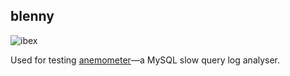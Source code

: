 ## blenny
![ibex](http://dockeri.co/image/avadhutp/ibex)

Used for testing [anemometer](https://github.com/box/Anemometer)—a MySQL slow query log analyser.
